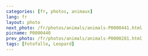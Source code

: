 ```yaml
---
categories: [fr, photos, animaux]
lang: fr
layout: photo
next_photo: /fr/photos/animals/animals-P0000441.html
picname: P0000440
prev_photo: /fr/photos/animals/animals-P0000281.html
tags: [Fotofalle, Leopard]
---
```


